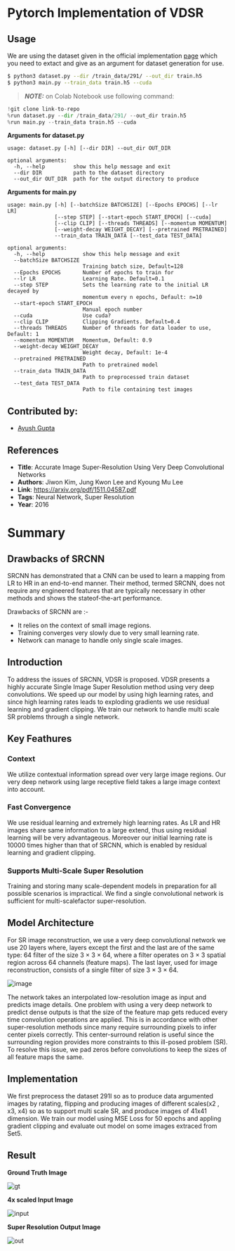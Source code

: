 # Pytorch Implementation of VDSR 
## Usage

We are using the dataset given in the official implementation [page](https://cv.snu.ac.kr/research/VDSR/) which you need to extact and give as an argument for dataset generation for use. 

```bash
$ python3 dataset.py --dir /train_data/291/ --out_dir train.h5
$ python3 main.py --train_data train.h5 --cuda 
```
> **_NOTE:_** on Colab Notebook use following command:
```python
!git clone link-to-repo
%run dataset.py --dir /train_data/291/ --out_dir train.h5
%run main.py --train_data train.h5 --cuda 
```
**Arguments for dataset.py**
```
usage: dataset.py [-h] [--dir DIR] --out_dir OUT_DIR

optional arguments:
  -h, --help         show this help message and exit
  --dir DIR          path to the dataset directory
  --out_dir OUT_DIR  path for the output directory to produce
```
**Arguments for main.py**
```
usage: main.py [-h] [--batchSize BATCHSIZE] [--Epochs EPOCHS] [--lr LR]
               [--step STEP] [--start-epoch START_EPOCH] [--cuda]
               [--clip CLIP] [--threads THREADS] [--momentum MOMENTUM]
               [--weight-decay WEIGHT_DECAY] [--pretrained PRETRAINED]
               --train_data TRAIN_DATA [--test_data TEST_DATA]

optional arguments:
  -h, --help            show this help message and exit
  --batchSize BATCHSIZE
                        Training batch size, Default=128
  --Epochs EPOCHS       Number of epochs to train for
  --lr LR               Learning Rate. Default=0.1
  --step STEP           Sets the learning rate to the initial LR decayed by
                        momentum every n epochs, Default: n=10
  --start-epoch START_EPOCH
                        Manual epoch number
  --cuda                Use cuda?
  --clip CLIP           Clipping Gradients. Default=0.4
  --threads THREADS     Number of threads for data loader to use, Default: 1
  --momentum MOMENTUM   Momentum, Default: 0.9
  --weight-decay WEIGHT_DECAY
                        Weight decay, Default: 1e-4
  --pretrained PRETRAINED
                        Path to pretrained model
  --train_data TRAIN_DATA
                        Path to preprocessed train dataset
  --test_data TEST_DATA
                        Path to file containing test images
```
## Contributed by:
* [Ayush Gupta](https://github.com/ayush12gupta)

## References

* **Title**: Accurate Image Super-Resolution Using Very Deep Convolutional Networks
* **Authors**: Jiwon Kim, Jung Kwon Lee and Kyoung Mu Lee
* **Link**: https://arxiv.org/pdf/1511.04587.pdf
* **Tags**: Neural Network, Super Resolution
* **Year**: 2016

# Summary

## Drawbacks of SRCNN

SRCNN has demonstrated that a CNN can be used to learn a mapping from LR to HR in an end-to-end manner. Their method, termed SRCNN, does
not require any engineered features that are typically necessary in other methods and shows the stateof-the-art performance.

Drawbacks of SRCNN are :-
  * It relies on the context of small image regions.
  * Training converges very slowly due to very small learning rate.
  * Network can manage to handle only single scale images.

## Introduction

To address the issues of SRCNN, VDSR is proposed. VDSR presents a highly accurate Single Image Super Resolution method using very deep 
convolutions. We speed up our model by using high learning rates, and since high learning rates leads to exploding gradients we use residual learning and gradient clipping. We train our network to handle multi scale SR problems through a single network.

## Key Feathures

### Context 

We utilize contextual information spread over very large image regions. Our very deep network using large receptive field takes a large image context
into account.

### Fast Convergence

We use residual learning and extremely high learning rates. As LR and HR images share same information to a large extend, thus using residual learning will be very advantageous. 
Moreover our initial learning rate is 10000 times higher than that of SRCNN, which is enabled by residual learning and gradient clipping.

### Supports Multi-Scale Super Resolution

Training and storing many scale-dependent models in preparation for all possible scenarios is impractical.
We find a single convolutional network is sufficient for multi-scalefactor super-resolution.

## Model Architecture

For SR image reconstruction, we use a very deep convolutional network we use 20 layers
where, layers except the first and the last are of the same type: 64 filter of the size 3 × 3 × 64, where a filter operates
on 3 × 3 spatial region across 64 channels (feature maps). The last layer,
used for image reconstruction, consists of a single filter of size 3 × 3 × 64.

![image](https://www.researchgate.net/publication/334653242/figure/fig2/AS:784189184028680@1563976679849/Network-structure-of-VDSR-used-in-this-paper-ILR-interpolated-low-resolution-image.png)

The network takes an interpolated low-resolution image as input and predicts image details.
One problem with using a very deep network to predict dense outputs is that the size of the feature map gets reduced every time convolution operations are applied.
This is in accordance with other super-resolution methods since many require surrounding pixels to infer center pixels correctly. This center-surround relation is useful since the surrounding region provides more constraints to this ill-posed problem (SR).
To resolve this issue, we pad zeros before convolutions to keep the sizes of all feature maps the same.

## Implementation

We first preprocess the dataset 291I so as to produce data argumented images by ratating, flipping and producing images of different scales(x2 , x3, x4) so as to support multi scale SR, and produce images of 41x41 dimension. 
We train our model using  MSE Loss for 50 epochs and appling gradient clipping and evaluate out model on some images extraced from Set5.

## Result

**Ground Truth Image**

![gt](/assets/GT.png)

**4x scaled Input Image**

![input](/assets/Input.png)

**Super Resolution Output Image**

![out](/assets/Output.png)
